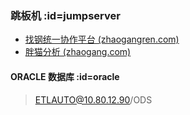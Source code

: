 ### 跳板机 :id=jumpserver

- [找钢统一协作平台 (zhaogangren.com)](http://paas.zhaogangren.com/#/jumpserver/jumpserver)
- [胖猫分析 (zhaogang.com)](http://bi.zhaogang.com/index.action)

#### ORACLE 数据库 :id=oracle

> ETLAUTO@10.80.12.90/ODS